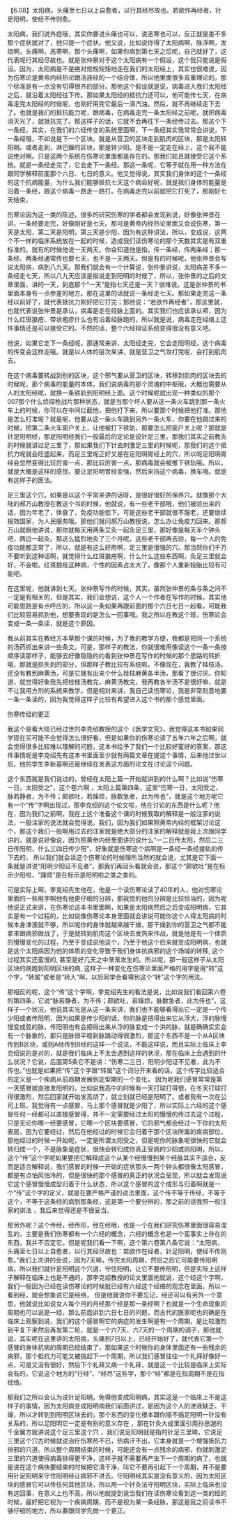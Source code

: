 【6.08】太阳病，头痛至七日以上自愈者，以行其经尽故也。若欲作再经者，针足阳明，使经不传则愈。

太阳病，我们说外症哦，其实你要说头痛也可以，说恶寒也可以，反正就是差不多那个症状就对了，他只提一个症状。他又说，比如说你得了太阳病啊，脉浮啊，发烧啊，头痛啊，恶寒啊，那个头痛啊，如果你病到第七天之后呢，自己就好了，这代表呢行其经尽故也。就是张仲景对于这个太阳病有一个假设，这个我只能说是假设。因为，太阳病是不是绝对规规矩矩地走在我们的太阳经上，其实也很难说，因为伤寒论是黄帝内经热论跟汤液经的一个结合体，所以他里面很多双重理论的，那个标准是有一点没有切得很齐的部分。那他这个假设就是说，病毒进入我们太阳经之后，就沿着太阳经往下传。那如果太阳经的抵抗力还可以，他可能传七天，在病毒走完太阳经的时候呢，也刚好用完它最后一滴汽油。然后，就不再继续走下去了。也就是我们的抵抗能力呢，跟病毒，在病毒走完一条太阳经之前呢，就把病毒消灭光了，就抵抗完了。那这样子的话，它就不会再往下一条经传过去。那这个下一条经，其实，在我们的六经传变的系统里面啊，下一条经其实我常常会讲说，下一条经哦，不如说是下一个区块。就是从营卫的区块走到肌肉的区块，那是太阳转阳明。或者走到，淋巴腺的区块，那是转少阳。是不是一定走在经上，这个我不能说绝对啊。只是这两个系统在伤寒论里面都是存在的。那我们姑且就接受它这个系统。就是一条经走完了，它会走下一条经。那这一条呢，它等于就在用一种方法在跟同学解释前面那个六日、七日的意义。他又觉得说，其实我们身体的这个一条经的这个抗病能量，为什么我们能够抵抗七天这个病会好呢，就是我们身体的能量是沿着一条经，跟这个病毒一路走一路打。在病毒走完以前就把它打死了，那刚好七天结束。

伤寒论因为这一类的陈述，很多的研究伤寒的学者都会发现到说，好像张仲景在讲，一条经要走完，好像刚好是七天。那可是黄帝内经热论里面又会说伤寒，第一天是太阳，第二天是阳明，第三天是少阳，因为有这种讲法，所以，变成说，这两个不一样的临床系统放在一起的时候，造成我们读伤寒论的那个天数其实是有双重标准的。就有的时候他说一天两天，你会知道他是指，传一条经，传两条经；那一条经、两条经通常传也要七天，也不是一天两天。但是有的时候呢，他张仲景会写说太阳病，病到八九天。那我们就会有一个计算说，张仲景讲说，太阳病差不多一条经走七天，所以八九天应该是指说走到阳明的时候了，所以，张仲景的之后的文章里面，讲的一天，到底那个“一天”是指七天还是一天？很难说。这是张仲景的书里面本身有一点参差的地方。那在这里的话就说一条经走七天。那如果走完这一条经以前好了，就代表抵抗力刚好把它打完；那他说：“若欲作再经者”，那这里就，也就代表说张仲景是承认，病毒是走在经脉上面的。其实我们也应该承认嗬，因为什么红斑狼疮、带状疱疹什么也有沿着经脉跑的，所以就是说，病毒走在经络上这件事情还是可以接受它的。不然的话，整个六经辩证系统变得很没有意义吧。

他说，如果它走下一条经呢，那通常来讲，太阳经走完，它会走阳明经，这个病毒的传变会这样走哦。就是以人体的层次来讲，就是营卫之气攻打完呢，会打到肌肉去。

在这个病毒要转战到别的区块，这个邪气要从营卫的区块，转移到肌肉的区块去的时候呢，那个病毒的能量的本体，我们说病毒的那个灵魂的中枢哦，大概也需要从人的太阳经呢，就换一条铁轨到阳明经上面。这个时候呢就出现一种类似的那个007那个什么侦探枪战片那种状态，就是当那个坏人要从这一条火车跳到那一条火车上的时候，你可以在中间拦截他，把他打下来，所以要那个时候把他打准。那他是怎么打准呢？就是呢，他要从这一条火车跳到另外一条火车，你要在他跳过来的时候，把第二条火车窗户关上，让他被打下铁轨，那要怎么把窗户关上呢？那就是针足阳明经，那足阳明经我们一般最后的定论是说针足三里。那我们其实之前教灸的时候就讲过足三里了，那如果我们下针去刺激足三里的时候呢，那我们的这个抵抗力呢就会旺盛起来，而足三里呢正好又是在足阳明胃经上的穴，所以呢足阳明胃经会忽然变得比较厉害一点，那比较厉害一点，那病毒就会被推下铁轨哦。所以，就是大概是这样的感觉。要让足阳明胃经变强，然后来挡这个病毒，换车哦。就是有这样子的医法。

足三里这个穴，如果是以这个平常来讲的话呀，是很好很好的保养穴。就像那个大陆的郝万山教授在教这个书的时候，他就说，有一些老干部哦，他们被验出来的话，因为年老了，体衰了，免疫功能低下。可是这些老干部就很不服老，还要继续报效国家，为人民服务哦。那他们就问郝万山教授说，怎么办让免疫力回来。那郝万山就跟他讲说，那你就每天用两条艾灸一起灸足三里，那好像是每天半个钟头吧，两边一起灸。那这么猛烈地灸了三个月呢，这些老干部再去验，每一个人的免疫功能都正常了，所以，就是有这么好用啊，足三里是很强的穴。那当然你们千万不要听到这种话啊，就觉得什么红斑狼疮啊，什么什么这些东西啊，灸足三里就会好，不会啦。红斑狼疮这种病，个性的因素占太大了，像那个人重新投胎比较有可能吧。

在这里呢，他就讲到七天。张仲景写作的时候，其实，虽然张仲景的条与条之间不一定是有相关的，但是其实，我们会想说，这个人一个作者在写作的时候，其实他可能思路是有点呼应的，所以这一条如果再跟前面的那个六日七日一起看，可能我们比较容易抓到他，想要表现的是怎么一回事哦。我之所以在教这个班，伤寒论会变成一条一条读，就是这个原因。

我从前其实在教经方本草那个课的时候，为了我的教学方便，我都是把同一个系统的汤药抓出来讲一些条文。可是，那样子的教法，你就很难用像读这个一条一条按顺序读那样子，能够去好像隐隐约约看到张仲景在写作的时候的那个思路的转折哦，那就是损失到的部分，但那样子教比较有系统啦。不像现在，我教了桂枝汤，还没有教到麻黄汤，可是它就有出来个什么桂枝麻黄各半汤，那看了很讨厌。你知道，就觉得好象我先把桂枝汤教完，麻黄汤教完，我再教各半汤不是很好嘛，就是不让我用方剂的系统来教学。但是相对来讲，我自己读伤寒论，我是非常刻意地要一条一条读的，因为我觉得这样子比较有希望进入这个书的那个感觉里面。

伤寒传经的更正

我这个是看大陆已经过世的李克绍教授的这个《医学文究》，我觉得这本书如果同学现在买可能不会觉得怎么很好看，但是如果你的伤寒论读了五年六年之后啊，就会觉得很多比较难以理解的问题，这本书给予了我们一个比较好蛮好的答案，那这件事情呢是李克绍先有这本书里面至少就有两篇文章在提这个事情，后来他过世以后，他的学生李新基啊还是继续在发表这方面的论文在讨论这个问题。

这个东西就是我们说过的，曾经在太阳上篇一开始就讲到的什么啊？比如说“伤寒一日，太阳受之”，这个卷六啊 ，太阳上篇第四条，这里“伤寒一日，太阳受之，脉若静者，为不传；颇欲吐，若躁烦，脉数急者，此为传也”，就是这个地方呢它有一个“传”字啊出现过，那李克绍的这个论文啦，他在讨论的东西是什么呢？他在，因为我们之前啊，我在上这个准备这个课的时候我取的解释是一般注家的说法，一般注家的说法就会觉得说，我们，因为我们如果照黄帝内经的框架讨论这个，那这个我们一般啊用过去的注家就是绝大部分的注家的解释就是我上次跟同学讲的，就是说好像说，因为照黄帝内经里面讲的说什么“一二日传太阳，然后二三日传阳明，什么三四日传少阳”，好象就是伤寒这个病啊是一条经一条经接轨的传下去的， 所以我们就会读这个伤寒论的时候理所当然的就会说，尤其是它下面一条就是讲说“阳明少阳证不见者”，那我们再回头看就会说，那这个“颇欲吐”是在标示少阳啦，“躁烦”是在标示是阳明啦之类之类的。

可是实际上啊，李克绍先生他在，他是一个读伤寒论读了40年的人，他对伤寒论里面的一些用字啊他有他更仔细的分辨，那我觉的他的分辨是比较恰当的，因为呢他说正式来讲，在伤寒论这本书里面啊，如果是太阳病然后之后变成阳明病，它其实是有一个过程的，比如说像伤寒论本身里面就会讲说可能你这个人得太阳病的时候本身津液就不够，所以呢你的身体就越来越干燥，那干燥到你的营卫之气都不能拿来跟病邪做战了，于是就转到肌肉这个区块去发热来作战，就是他是有一个体质的慢慢变化的过程，乃至于变成说他这个，乃至于他这个后来就变成阳明病，也就是这个太阳病因为他的体质的变化导致于我们身体抗病邪的这个场域的转移, 这个过程其实还蛮慢的, 甚至是好几天之中渐渐发生的。所以呢，那一般这样子从太阳区块的病跑到阳明区块的病, 这样子一种变化在伤寒论里面严格的用字是用“转”这个字，“转属”或者是“转入”啊，以后同学会看得到这个“转”这个字的用法。

那相反的呢，这个“传”这个字啊，李克绍先生的看法是说，比如说我们看回第六卷的第四条，它说“脉若静者，为不传；颇欲吐，若躁烦，脉数急者，此为传也”，这样子一个状况，他说其实光是从这一条来讲，我们也不能够看得出它一定是一个传少阳或者传阳明，因为如果是传少阳的话，你的脉是把得出来它从浮大，浮的脉慢慢变成弦的脉，传阳明也有会把得出来从浮的脉变成一个洪的脉，就是确确实实会有一个脉象的，那只是脉很平稳到脉跳动得很激烈，那这个东西不是一个从A区块传到B区块，或则A经传到B经的这样一个说法，不能这样说，而且实际上临床上李克绍说的是对的，就是我们临床上不太会遇到这样的状况，那在临床上会遇到的什么状况？它说，后面第5条它不是讲：“伤寒二三日，阳明少阳证不见者，此为不传也。”也就是如果把“传”这个字跟“转属”这个词分开来看的话，这个传字比较适合的定义是一个疾病从前趋期发展到定型期的一个变化， 因为呢我们感冒常常是第一天感冒就直接发阳明的，比如说我高中的时候有一天打球打得很，在冬天打球打得很激烈，然后回家就开始发高烧了，就立刻就已经是阳明了。或者我有一次在公司上班，我觉得有一点感冒，马上那个感冒就是少阳了，所以实际上六经的这个感冒任何一经都可以直接感冒得，并不一定需要经过太阳的慢慢的传过去这个过程，只是无论你哪一经要感冒，它哪一个区块要感冒，它的邪气都会经过一下你的太阳表层，因为它要经过，然后在他经过的时候它会归着于那个区块所属的疾病部位，那他经过的时候一开始呢，一定是所谓太阳受之，但是呢你的脉象呢很快的它就会转归成一个，不是脉象是症状，很快会转归成你真正受病的少阳或则阳明，所以，这个“传”这个字呢如果要把它解释成这个从某个经慢慢到某个经脉其实不适合，反而是适合解释说，我们感冒的时候一开始的症状那头一两个钟头都很像太阳感冒，都是有点怕风怕冷的，但是很快的那个感冒的真正的状况会呈现，所以就会发现说它这个感冒慢慢成型归着于什么状态，所以这个感冒的这个成形与归着啊就是一个“传”这个字的定义，就是在要严格严谨的说法里面，这个传不等于传经，不等于这个，不等于这条经的病到那条经，这是第一个要分辨的，那之前的话我照一般注家的讲法 ，我后来觉得还是不很妥当。

那另外呢？这个传经，经传形，经在经哦，也是一个在我们研究伤寒里面很容易混乱的，主要是我们伤寒都有一个六经的概念，六经的概念也是一个蛮事实上存在的东西，我并不否定它。但是呢我们看一下啊，这个第六卷第八条它说：“太阳病，头痛至七日以上自愈者，以行其经尽故也：若欲作在经者，针足阳明，使经不传则愈。”我们上次讲的会说，因为7天嘛，传完太阳周期，然后之后它可能要传阳明病，所以我们就针足阳明这个穴道，守住阳明，让它不要传阳明，但是实际上这样子解释在临床上也是不通的，那李克绍教授的论文里面他就说，这个经这个字啊，我们一般因为已经在读伤寒论的时候就已经有六经这个经络的观念在里面，所以一看到经，就会想象说它是经络， 但是他就说你不要忘记，经还可以有另外一个意思，他就说比如说女人每个月的月经那个经是那一条经啊？也就是一个生命现象的周期也可以说是一经，那么前面讲到六日七日的问题，而古代的医家呢也的确是在临床上观察到说，我们的这个感冒啊它的病症的发生啊是有一个周期，是比较激烈到平复下来然后再发第二轮，就是一个六7天、六7天的一个周期的调子，那他就说，其实呢在这里讲的太阳病，头痛到7日以上，已经开始好了，就代表它第一个感冒的身体抗病的周期已经结束了，那如果这个时候你的身体里面还有一些残余的病邪，那个抵抗力可能又被挑起下一个周期，所以我们感冒往往一个礼拜好像好一点，可是又没有很好，然后下个礼拜又病一个礼拜，就是这一个比较是临床上实际会有的，它说这个地方的“行经”、“经尽”这些字，那个“经”都是在指周期不是在指经络。

那我们之所以会认为说针足阳明，免得他变成阳明病，其实这是一个临床上不是这样子的事情，因为太阳病变成阳明病我们前面讲过，是因为这个人的津液缺乏、干燥，所以才转到到阳明区块去的，那个东西的变化根本跟你插不插足阳明一针没有关系的，所以足阳明它一定是有别的意义存在 ，那在针灸大成里面引用孙思邈的千金翼方就讲说这个足三里这个穴 ，我们说足阳明就是指的针足三里嘛，它说足三里这个穴古时候就说治疗伤寒热不已，热病汗不出，它本身就是一个增强抵抗力排邪的穴道。所以整个周期结束的时候，可能还会有一点残余的病邪，你就刺激足三里的穴道使得病毒排得更干净，这样子就不需要再产生下一个周期的病了，也就是说在这个病快要结束的时候把它清干净，叫它不要再引起下一个周期，并不是要用针足阳明来守住阳明经让病邪不进去。守阳明经其实是没有意义的，因为太阳区块的感冒它可以传任何其他区块，所以用一个针灸法守阳明区块，实际上临床也没有这回事，在意义上也不高。所以他就提到说当我们在读伤寒论看到这一类的经的时候，最好把它视为一个疾病周期，而不是视为某一条经脉，那这是我之前读书不够仔细的地方，所以要跟同学先做一个更正。
